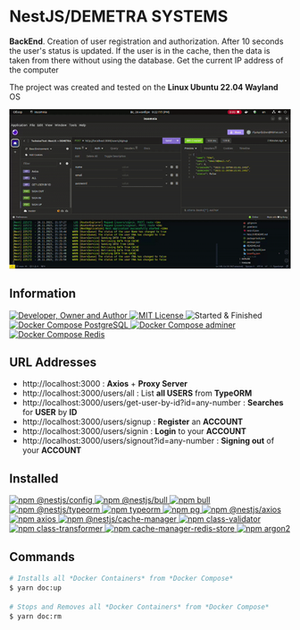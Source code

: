 # NestJS/DEMETRA SYSTEMS
**BackEnd**. Creation of user registration and authorization. After 10 seconds the user's status is updated. If the user is in the cache, then the data is taken from there without using the database. Get the current IP address of the computer

The project was created and tested on the **Linux Ubuntu 22.04 Wayland** OS

![](result.gif)

## Information
<div id="information" align="left">
  <a href="https://github.com/MoguchiyDD" target="_blank">
    <img alt="Developer, Owner and Author" src="https://img.shields.io/badge/Developer,%20Owner%20and%20Author-МогучийДД%20(MoguchiyDD)-FF4F1E?style=for-the-badge" />
  </a>
  <a href="../../../LICENSE" target="_blank">
    <img alt="MIT License" src="https://img.shields.io/badge/License-MIT%20License-6A1B9A?style=for-the-badge" />
  </a>
  <img alt="Started & Finished" src="https://img.shields.io/badge/Started%20&%20Finished-2023.11.23%20/%202023.11.26-F9A825?style=for-the-badge" />
  <a href="https://hub.docker.com/_/postgres" target="_blank">
    <img alt="Docker Compose PostgreSQL" src="https://img.shields.io/badge/Docker%20Compose-PostgreSQL%20v13-2E7D32?style=for-the-badge" />
  </a>
  <a href="https://hub.docker.com/_/adminer" target="_blank">
    <img alt="Docker Compose adminer" src="https://img.shields.io/badge/Docker%20Compose-adminer%20latest-2E7D32?style=for-the-badge" />
  </a>
  <a href="https://hub.docker.com/_/redis" target="_blank">
    <img alt="Docker Compose Redis" src="https://img.shields.io/badge/Docker%20Compose-Redis%20latest-2E7D32?style=for-the-badge" />
  </a>
</div>

## URL Addresses
- http://localhost:3000 : **Axios** + **Proxy Server**
- http://localhost:3000/users/all : List **all USERS** from **TypeORM**
- http://localhost:3000/users/get-user-by-id?id=any-number : **Searches** for **USER** by **ID**
- http://localhost:3000/users/signup : **Register** an **ACCOUNT**
- http://localhost:3000/users/signin : **Login** to your **ACCOUNT**
- http://localhost:3000/users/signout?id=any-number : **Signing out** of your **ACCOUNT**

## Installed
<div id="installed" align="left">
  <a href="https://www.npmjs.com/package/@nestjs/config" target="_blank">
    <img alt="npm @nestjs/config" src="https://img.shields.io/badge/npm-@nestjs/config-FAFAFA?style=for-the-badge" />
  </a>
  <a href="https://www.npmjs.com/package/@nestjs/bull" target="_blank">
    <img alt="npm @nestjs/bull" src="https://img.shields.io/badge/npm-@nestjs/bull-FAFAFA?style=for-the-badge" />
  </a>
  <a href="https://www.npmjs.com/package/bull" target="_blank">
    <img alt="npm bull" src="https://img.shields.io/badge/npm-bull-FAFAFA?style=for-the-badge" />
  </a>
  <a href="https://www.npmjs.com/package/@nestjs/typeorm" target="_blank">
    <img alt="npm @nestjs/typeorm" src="https://img.shields.io/badge/npm-@nestjs/typeorm-FAFAFA?style=for-the-badge" />
  </a>
  <a href="https://www.npmjs.com/package/typeorm" target="_blank">
    <img alt="npm typeorm" src="https://img.shields.io/badge/npm-typeorm-FAFAFA?style=for-the-badge" />
  </a>
  <a href="https://www.npmjs.com/package/pg" target="_blank">
    <img alt="npm pg" src="https://img.shields.io/badge/npm-pg-FAFAFA?style=for-the-badge" />
  </a>
  <a href="https://www.npmjs.com/package/@nestjs/axios" target="_blank">
    <img alt="npm @nestjs/axios" src="https://img.shields.io/badge/npm-@nestjs/axios-FAFAFA?style=for-the-badge" />
  </a>
  <a href="https://www.npmjs.com/package/axios" target="_blank">
    <img alt="npm axios" src="https://img.shields.io/badge/npm-axios-FAFAFA?style=for-the-badge" />
  </a>
  <a href="https://www.npmjs.com/package/@nestjs/cache-manager" target="_blank">
    <img alt="npm @nestjs/cache-manager" src="https://img.shields.io/badge/npm-@nestjs/cache--manager-FAFAFA?style=for-the-badge" />
  </a>
  <a href="https://www.npmjs.com/package/class-validator" target="_blank">
    <img alt="npm class-validator" src="https://img.shields.io/badge/npm-class--validator-FAFAFA?style=for-the-badge" />
  </a>
  <a href="https://www.npmjs.com/package/class-transformer" target="_blank">
    <img alt="npm class-transformer" src="https://img.shields.io/badge/npm-class--transformer-FAFAFA?style=for-the-badge" />
  </a>
  <a href="https://www.npmjs.com/package/cache-manager-redis-store" target="_blank">
    <img alt="npm cache-manager-redis-store" src="https://img.shields.io/badge/npm-cache--manager--redis--store-FAFAFA?style=for-the-badge" />
  </a>
  <a href="https://www.npmjs.com/package/argon2" target="_blank">
    <img alt="npm argon2" src="https://img.shields.io/badge/npm-argon2-FAFAFA?style=for-the-badge" />
  </a>
</div>

## Commands
```Bash
# Installs all *Docker Containers* from *Docker Compose*
$ yarn doc:up

# Stops and Removes all *Docker Containers* from *Docker Compose*
$ yarn doc:rm
```
